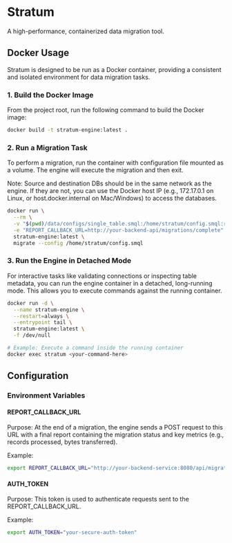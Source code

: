 # Stratum

A high-performance, containerized data migration tool.

## Docker Usage

Stratum is designed to be run as a Docker container, providing a consistent and isolated environment for data migration tasks.

### 1. Build the Docker Image

From the project root, run the following command to build the Docker image:

```bash
docker build -t stratum-engine:latest .
```

### 2. Run a Migration Task

To perform a migration, run the container with configuration file mounted as a volume. The engine will execute the migration and then exit.

Note: Source and destination DBs should be in the same network as the engine.
If they are not, you can use the Docker host IP (e.g., 172.17.0.1 on Linux, or host.docker.internal on Mac/Windows) to access the databases.

```bash
docker run \
  --rm \
  -v "$(pwd)/data/configs/single_table.smql:/home/stratum/config.smql:ro" \
  -e "REPORT_CALLBACK_URL=http://your-backend-api/migrations/complete" \
  stratum-engine:latest \
  migrate --config /home/stratum/config.smql
```

### 3. Run the Engine in Detached Mode

For interactive tasks like validating connections or inspecting table metadata, you can run the engine container in a detached, long-running mode. This allows you to execute commands against the running container.

```bash
docker run -d \
  --name stratum-engine \
  --restart=always \
  --entrypoint tail \
  stratum-engine:latest \
  -f /dev/null

# Example: Execute a command inside the running container
docker exec stratum <your-command-here>
```

## Configuration
### Environment Variables

#### REPORT_CALLBACK_URL

Purpose: At the end of a migration, the engine sends a POST request to this URL with a final report containing the migration status and key metrics (e.g., records processed, bytes transferred).

Example:

```bash
export REPORT_CALLBACK_URL="http://your-backend-service:8080/api/migrations/report"
```

#### AUTH_TOKEN

Purpose: This token is used to authenticate requests sent to the REPORT_CALLBACK_URL.

Example:

```bash
export AUTH_TOKEN="your-secure-auth-token"